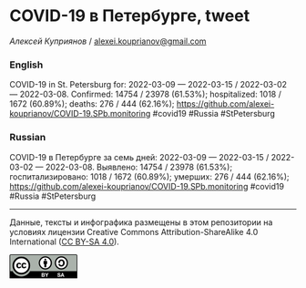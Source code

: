COVID-19 в Петербурге, tweet
============================

*Алексей Куприянов* /
<a href="mailto:alexei.kouprianov@gmail.com" class="email">alexei.kouprianov@gmail.com</a>

### English

COVID-19 in St. Petersburg for: 2022-03-09 — 2022-03-15 / 2022-03-02 —
2022-03-08. Сonfirmed: 14754 / 23978 (61.53%); hospitalized: 1018 / 1672
(60.89%); deaths: 276 / 444 (62.16%);
<a href="https://github.com/alexei-kouprianov/COVID-19.SPb.monitoring" class="uri">https://github.com/alexei-kouprianov/COVID-19.SPb.monitoring</a>
\#covid19 \#Russia \#StPetersburg

### Russian

COVID-19 в Петербурге за семь дней: 2022-03-09 — 2022-03-15 / 2022-03-02
— 2022-03-08. Выявлено: 14754 / 23978 (61.53%); госпитализировано: 1018
/ 1672 (60.89%); умерших: 276 / 444 (62.16%);
<a href="https://github.com/alexei-kouprianov/COVID-19.SPb.monitoring" class="uri">https://github.com/alexei-kouprianov/COVID-19.SPb.monitoring</a>
\#covid19 \#Russia \#StPetersburg

------------------------------------------------------------------------

Данные, тексты и инфографика размещены в этом репозитории на условиях
лицензии Creative Commons Attribution-ShareAlike 4.0 International ([CC
BY-SA 4.0](https://creativecommons.org/licenses/by-sa/4.0/)).

![](../misc/CC-BY-SA-icon.png "CC-BY-SA")
